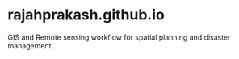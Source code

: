 # rajahprakash.github.io
GIS and Remote sensing workflow for spatial planning and disaster management
